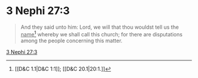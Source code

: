 # 3 Nephi 27:3

> And they said unto him: Lord, we will that thou wouldst tell us the <u>name</u>[^a] whereby we shall call this church; for there are disputations among the people concerning this matter.

[3 Nephi 27:3](https://www.churchofjesuschrist.org/study/scriptures/bofm/3-ne/27?lang=eng&id=p3#p3)


[^a]: [[D&C 1.1|D&C 1:1]]; [[D&C 20.1|20:1.]]
